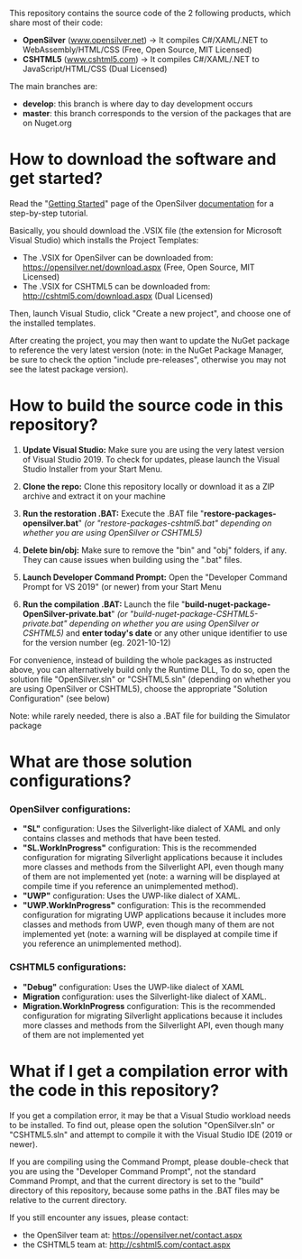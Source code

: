 This repository contains the source code of the 2 following products, which share most of their code:
- **OpenSilver** (www.opensilver.net) &rarr; It compiles C#/XAML/.NET to WebAssembly/HTML/CSS (Free, Open Source, MIT Licensed)
- **CSHTML5** (www.cshtml5.com) &rarr; It compiles C#/XAML/.NET to JavaScript/HTML/CSS (Dual Licensed)

The main branches are:
- **develop**: this branch is where day to day development occurs
- **master**: this branch corresponds to the version of the packages that are on Nuget.org


# How to download the software and get started?

Read the "[Getting Started](http://doc.opensilver.net/documentation/general/getting-started-tour.html)" page of the OpenSilver [documentation](http://doc.opensilver.net/) for a step-by-step tutorial.

Basically, you should download the .VSIX file (the extension for Microsoft Visual Studio) which installs the Project Templates:
- The .VSIX for OpenSilver can be downloaded from: https://opensilver.net/download.aspx (Free, Open Source, MIT Licensed)
- The .VSIX for CSHTML5 can be downloaded from: http://cshtml5.com/download.aspx (Dual Licensed)

Then, launch Visual Studio, click "Create a new project", and choose one of the installed templates.

After creating the project, you may then want to update the NuGet package to reference the very latest version (note: in the NuGet Package Manager, be sure to check the option "include pre-releases", otherwise you may not see the latest package version).



# How to build the source code in this repository?

1. **Update Visual Studio:** Make sure you are using the very latest version of Visual Studio 2019. To check for updates, please launch the Visual Studio Installer from your Start Menu.

2. **Clone the repo:** Clone this repository locally or download it as a ZIP archive and extract it on your machine

3. **Run the restoration .BAT:** Execute the .BAT file "**restore-packages-opensilver.bat**" *(or "restore-packages-cshtml5.bat" depending on whether you are using OpenSilver or CSHTML5)*

4. **Delete bin/obj:** Make sure to remove the "bin" and "obj" folders, if any. They can cause issues when building using the ".bat" files.

5. **Launch Developer Command Prompt:** Open the "Developer Command Prompt for VS 2019" (or newer) from your Start Menu

6. **Run the compilation .BAT:** Launch the file "**build-nuget-package-OpenSilver-private.bat**" *(or "build-nuget-package-CSHTML5-private.bat" depending on whether you are using OpenSilver or CSHTML5)* and **enter today's date** or any other unique identifier to use for the version number (eg. 2021-10-12)

For convenience, instead of building the whole packages as instructed above, you can alternatively build only the Runtime DLL, To do so, open the solution file "OpenSilver.sln" or "CSHTML5.sln" (depending on whether you are using OpenSilver or CSHTML5), choose the appropriate "Solution Configuration" (see below) 

Note: while rarely needed, there is also a .BAT file for building the Simulator package

# What are those solution configurations?

### OpenSilver configurations:

- **"SL"** configuration: Uses the Silverlight-like dialect of XAML and only contains classes and methods that have been tested.
- **"SL.WorkInProgress"** configuration: This is the recommended configuration for migrating Silverlight applications because it includes more classes and methods from the Silverlight API, even though many of them are not implemented yet (note: a warning will be displayed at compile time if you reference an unimplemented method).
- **"UWP"** configuration: Uses the UWP-like dialect of XAML.
- **"UWP.WorkInProgress"** configuration: This is the recommended configuration for migrating UWP applications because it includes more classes and methods from UWP, even though many of them are not implemented yet (note: a warning will be displayed at compile time if you reference an unimplemented method).

### CSHTML5 configurations:

- **"Debug"** configuration: Uses the UWP-like dialect of XAML
- **Migration** configuration: uses the Silverlight-like dialect of XAML.
- **Migration.WorkInProgress** configuration: This is the recommended configuration for migrating Silverlight applications because it includes more classes and methods from the Silverlight API, even though many of them are not implemented yet

# What if I get a compilation error with the code in this repository?

If you get a compilation error, it may be that a Visual Studio workload needs to be installed. To find out, please open the solution "OpenSilver.sln" or "CSHTML5.sln" and attempt to compile it with the Visual Studio IDE (2019 or newer).

If you are compiling using the Command Prompt, please double-check that you are using the "Developer Command Prompt", not the standard Command Prompt, and that the current directory is set to the "build" directory of this repository, because some paths in the .BAT files may be relative to the current directory.

If you still encounter any issues, please contact:
- the OpenSilver team at: https://opensilver.net/contact.aspx
- the CSHTML5 team at: http://cshtml5.com/contact.aspx





